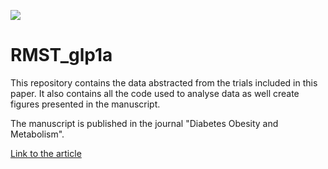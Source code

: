 
![](https://img.shields.io/badge/-Under%20Development-blue.svg)

# RMST_glp1a

This repository contains the data abstracted from the trials included in
this paper. It also contains all the code used to analyse data as well
create figures presented in the manuscript.

The manuscript is published in the journal "Diabetes Obesity and Metabolism".

[Link to the article](https://dom-pubs.onlinelibrary.wiley.com/doi/10.1111/dom.14738)
